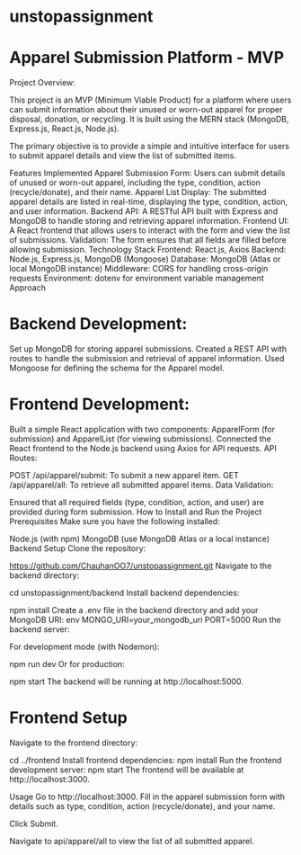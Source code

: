 # unstopassignment

# Apparel Submission Platform - MVP

Project Overview:

This project is an MVP (Minimum Viable Product) for a platform where users can submit information about their unused or worn-out apparel for proper disposal, donation, or recycling. It is built using the MERN stack (MongoDB, Express.js, React.js, Node.js).

The primary objective is to provide a simple and intuitive interface for users to submit apparel details and view the list of submitted items.

Features Implemented
Apparel Submission Form: Users can submit details of unused or worn-out apparel, including the type, condition, action (recycle/donate), and their name.
Apparel List Display: The submitted apparel details are listed in real-time, displaying the type, condition, action, and user information.
Backend API: A RESTful API built with Express and MongoDB to handle storing and retrieving apparel information.
Frontend UI: A React frontend that allows users to interact with the form and view the list of submissions.
Validation: The form ensures that all fields are filled before allowing submission.
Technology Stack
Frontend: React.js, Axios
Backend: Node.js, Express.js, MongoDB (Mongoose)
Database: MongoDB (Atlas or local MongoDB instance)
Middleware: CORS for handling cross-origin requests
Environment: dotenv for environment variable management
Approach

# Backend Development:

Set up MongoDB for storing apparel submissions.
Created a REST API with routes to handle the submission and retrieval of apparel information.
Used Mongoose for defining the schema for the Apparel model.

# Frontend Development:

Built a simple React application with two components: ApparelForm (for submission) and ApparelList (for viewing submissions).
Connected the React frontend to the Node.js backend using Axios for API requests.
API Routes:

POST /api/apparel/submit: To submit a new apparel item.
GET /api/apparel/all: To retrieve all submitted apparel items.
Data Validation:

Ensured that all required fields (type, condition, action, and user) are provided during form submission.
How to Install and Run the Project
Prerequisites
Make sure you have the following installed:

Node.js (with npm)
MongoDB (use MongoDB Atlas or a local instance)
Backend Setup
Clone the repository:

https://github.com/ChauhanOO7/unstopassignment.git
Navigate to the backend directory:

cd unstopassignment/backend
Install backend dependencies:

npm install
Create a .env file in the backend directory and add your MongoDB URI:
env
MONGO_URI=your_mongodb_uri
PORT=5000
Run the backend server:

For development mode (with Nodemon):

npm run dev
Or for production:

npm start
The backend will be running at http://localhost:5000.

# Frontend Setup
Navigate to the frontend directory:

cd ../frontend
Install frontend dependencies:
npm install
Run the frontend development server:
npm start
The frontend will be available at http://localhost:3000.


Usage
Go to http://localhost:3000.
Fill in the apparel submission form with details such as type, condition, action (recycle/donate), and your name.

Click Submit.

Navigate to api/apparel/all to view the list of all submitted apparel.

